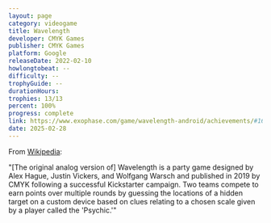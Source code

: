 ```yaml
---
layout: page
category: videogame
title: Wavelength
developer: CMYK Games
publisher: CMYK Games
platform: Google
releaseDate: 2022-02-10
howlongtobeat: --
difficulty: --
trophyGuide: --
durationHours:
trophies: 13/13
percent: 100%
progress: complete
link: https://www.exophase.com/game/wavelength-android/achievements/#1644034
date: 2025-02-28
---
```


From [Wikipedia](https://en.wikipedia.org/wiki/Wavelength_(game)):

"[The original analog version of] Wavelength is a party game designed by Alex Hague, Justin Vickers, and Wolfgang Warsch and published in 2019 by CMYK following a successful Kickstarter campaign. Two teams compete to earn points over multiple rounds by guessing the locations of a hidden target on a custom device based on clues relating to a chosen scale given by a player called the 'Psychic.'"
